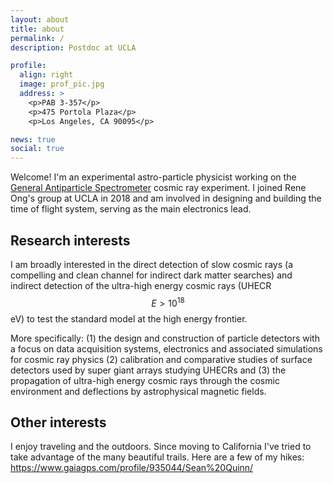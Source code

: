 ```yaml
---
layout: about
title: about
permalink: /
description: Postdoc at UCLA

profile:
  align: right
  image: prof_pic.jpg
  address: >
    <p>PAB 3-357</p>
    <p>475 Portola Plaza</p>
    <p>Los Angeles, CA 90095</p>

news: true
social: true
---
```


Welcome! I'm an experimental astro-particle physicist working on the [General Antiparticle Spectrometer](https://gaps1.astro.ucla.edu/gaps/) cosmic ray experiment. I joined Rene Ong's group at UCLA in 2018 and am 
involved in designing and building the time of flight system, serving as the main electronics lead.

Research interests
------
I am broadly interested in the direct detection of slow cosmic rays (a compelling and clean channel for indirect dark matter searches) and indirect detection of the ultra-high energy cosmic rays (UHECR $$E>10^{18}$$ eV) to test the standard model at the high energy frontier.

More specifically: (1) the design and construction of particle detectors with a focus on data acquisition systems, electronics and associated simulations for cosmic ray 
physics (2) calibration and comparative studies of surface detectors used by super giant arrays studying UHECRs and (3) the propagation of ultra-high energy cosmic rays through the 
cosmic environment and deflections by astrophysical magnetic fields.

Other interests
------
I enjoy traveling and the outdoors. Since moving to California I've tried to take advantage of the many beautiful trails. Here are a few of my hikes: https://www.gaiagps.com/profile/935044/Sean%20Quinn/